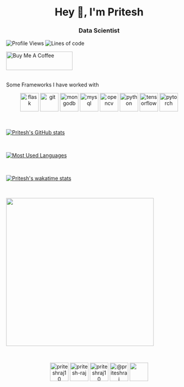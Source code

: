 <h1 align="center">Hey 👋, I'm Pritesh</h1>
<h3 align="center">Data Scientist </h3>

![Profile Views](http://img.shields.io/badge/Profile%20Views-902-blue) ![Lines of code](https://img.shields.io/badge/From%20Hello%20World%20I%27ve%20Written-1.3%20million%20lines%20of%20code-blue)

<a href="https://www.buymeacoffee.com/priteshraj" target="_blank"><img src="https://cdn.buymeacoffee.com/buttons/v2/default-yellow.png" alt="Buy Me A Coffee" height= "50px" width="180px" ></a>


</br>
Some Frameworks I have worked with
</br>

<p align="center">
<img src="https://www.vectorlogo.zone/logos/pocoo_flask/pocoo_flask-icon.svg" alt="flask" width="50" height="50"/> 

<img src="https://www.vectorlogo.zone/logos/git-scm/git-scm-icon.svg" alt="git" width="50" height="50"/> 

<img src="https://www.vectorlogo.zone/logos/mongodb/mongodb-icon.svg" alt="mongodb" width="50" height="50"/> 

<img src="https://www.vectorlogo.zone/logos/mysql/mysql-icon.svg" alt="mysql" width="50" height="50"/> 

<img src="https://www.vectorlogo.zone/logos/opencv/opencv-icon.svg" alt="opencv" width="50" height="50"/> 

<img src="https://www.vectorlogo.zone/logos/python/python-icon.svg" alt="python" width="50" height="50"/> 

<img src="https://www.vectorlogo.zone/logos/tensorflow/tensorflow-icon.svg" alt="tensorflow" width="50" height="50"/> 

<img src="https://www.vectorlogo.zone/logos/pytorch/pytorch-icon.svg" alt="pytorch" width="50" height="50"/>
</p>

<br/>

[![Pritesh's GitHub stats](https://github-readme-stats.vercel.app/api?username=Priteshraj10&count_private=True&show_icons=True)](https://github.com/Priteshraj10/github-readme-stats)

<br/>

[![Most Used Languages](https://github-readme-stats.vercel.app/api/top-langs/?username=Priteshraj10&langs_count=10)](https://github.com/Priteshraj10/github-readme-stats)

<br/>

[![Pritesh's wakatime stats](https://github-readme-stats.vercel.app/api/wakatime?username=@priteshraj10)](https://github.com/Priteshraj10/github-readme-stats)

</br>

<p align = "left">
<img src="https://wakatime.com/share/@priteshraj10/56ca86b5-ccf6-4749-aed7-9b75b4cf0667.svg", height=400/>
</p>

<br/>

<p align="center">
<a href="https://www.linkedin.com/in/priteshraj10/" target="blank"><img align="center" src="https://www.vectorlogo.zone/logos/linkedin/linkedin-tile.svg" alt="priteshraj10" height="50" width="50" /></a> <a href="https://stackoverflow.com/users/15358565/pritesh-raj" target="blank"><img align="center" src="https://www.vectorlogo.zone/logos/stackoverflow/stackoverflow-icon.svg" alt="pritesh-raj" height="50" width="50" /></a>
<a href="https://www.kaggle.com/priteshraj10" target="blank"><img align="center" src="https://www.vectorlogo.zone/logos/kaggle/kaggle-icon.svg" alt="priteshraj10" height="50" width="50" /></a> <a href="https://priteshraj.medium.com/" target="blank">
<img align="center" src="https://www.vectorlogo.zone/logos/medium/medium-tile.svg" alt="@priteshraj" height="50" width="50" /></a> <a href="https://sheddinglightupon.wordpress.com" target="blank">
<img align="center" src="https://www.vectorlogo.zone/logos/wordpress/wordpress-tile.svg" height="50" width="50" /></a>
</p>